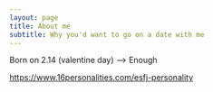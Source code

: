 ```yaml
---
layout: page
title: About me
subtitle: Why you'd want to go on a date with me
---
```


Born on 2.14 (valentine day) --> Enough

https://www.16personalities.com/esfj-personality

